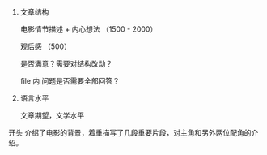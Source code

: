 1. 文章结构

   电影情节描述 + 内心想法 （1500 - 2000）

   观后感 （500）

   是否满意？需要对结构改动？

   file 内 问题是否需要全部回答？

   

2. 语言水平

   文章期望，文学水平

   



开头 介绍了电影的背景，着重描写了几段重要片段，对主角和另外两位配角的介绍。